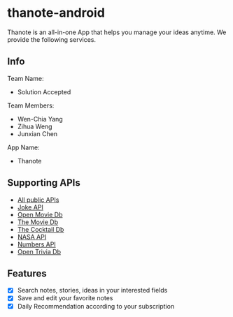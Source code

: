 # thanote-android
Thanote is an all-in-one App that helps you manage your ideas anytime. We provide the following services.

## Info

Team Name:

- Solution Accepted

Team Members:

- Wen-Chia Yang
- Zihua Weng
- Junxian Chen

App Name:

- Thanote

## Supporting APIs

- [All public APIs](https://github.com/public-apis/public-apis)
- [Joke API](https://sv443.net/jokeapi/v2)
- [Open Movie Db](http://omdbapi.com/)
- [The Movie Db](https://www.themoviedb.org/documentation/api)
- [The Cocktail Db](https://www.thecocktaildb.com/api.php)
- [NASA API](https://api.nasa.gov/)
- [Numbers API](http://numbersapi.com/)
- [Open Trivia Db](https://opentdb.com/)

## Features
- [x] Search notes, stories, ideas in your interested fields
- [x] Save and edit your favorite notes
- [x] Daily Recommendation according to your subscription